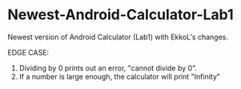 # Newest-Android-Calculator-Lab1
Newest version of Android Calculator (Lab1) with EkkoL's changes.

EDGE CASE:
  1. Dividing by 0 prints out an error, "cannot divide by 0".
  2. If a number is large enough, the calculator will print "Infinity"
